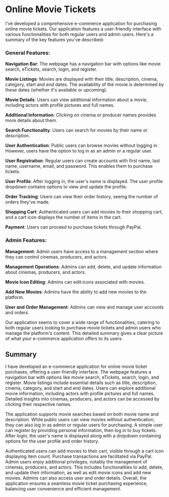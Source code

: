 # Online Movie Tickets
I've developed a comprehensive e-commerce application for purchasing online movie tickets. Our application features a user-friendly interface with various functionalities for both regular users and admin users.
Here's a summary of the key features you've described:

### General Features:

**Navigation Bar**: The webpage has a navigation bar with options like movie search, eTickets, search, login, and register.

**Movie Listings**: Movies are displayed with their title, description, cinema, category, start and end dates. The availability of the movie is determined by these dates (whether it's available or upcoming).

**Movie Details**: Users can view additional information about a movie, including actors with profile pictures and full names.

**Additional Information**: Clicking on cinema or producer names provides more details about them.

**Search Functionality**: Users can search for movies by their name or description.

**User Authentication**: Public users can browse movies without logging in. However, users have the option to log in as an admin or a regular user.

**User Registration**: Regular users can create accounts with first name, last name, username, email, and password. This enables them to purchase tickets.

**User Profile**: After logging in, the user's name is displayed. The user profile dropdown contains options to view and update the profile.

**Order Tracking**: Users can view their order history, seeing the number of orders they've made.

**Shopping Cart**: Authenticated users can add movies to their shopping cart, and a cart icon displays the number of items in the cart.

**Payment**: Users can proceed to purchase tickets through PayPal.

### Admin Features:

**Management**: Admin users have access to a management section where they can control cinemas, producers, and actors.

**Management Operations**: Admins can add, delete, and update information about cinemas, producers, and actors.

**Movie Icon Editing**: Admins can edit icons associated with movies.

**Add New Movies**: Admins have the ability to add new movies to the platform.

**User and Order Management**: Admins can view and manage user accounts and orders.

Our application seems to cover a wide range of functionalities, catering to both regular users looking to purchase movie tickets and admin users who manage the platform's content.
This detailed summary gives a clear picture of what your e-commerce application offers to its users.

## Summary

I have developed an e-commerce application for online movie ticket purchases, offering a user-friendly interface. The webpage features a navigation bar with options like movie search, eTickets, search, login, and register. Movie listings include essential details such as title, description, cinema, category, and start and end dates. Users can explore additional movie information, including actors with profile pictures and full names. Detailed insights into cinemas, producers, and actors can be accessed by clicking their respective names.

The application supports movie searches based on both movie name and description. While public users can view movies without authentication, they can also log in as admin or regular users for purchasing. A simple user can register by providing personal information, then log in to buy tickets. After login, the user's name is displayed along with a dropdown containing options for the user profile and order history.

Authenticated users can add movies to their cart, visible through a cart icon displaying item count. Purchase transactions are facilitated via PayPal. Admin users enjoy additional privileges, notably the management of cinemas, producers, and actors. This includes functionalities to add, delete, and update their information, as well as edit movie icons and add new movies. Admins can also access user and order details. Overall, the application ensures a seamless movie ticket purchasing experience, balancing user convenience and efficient management.




